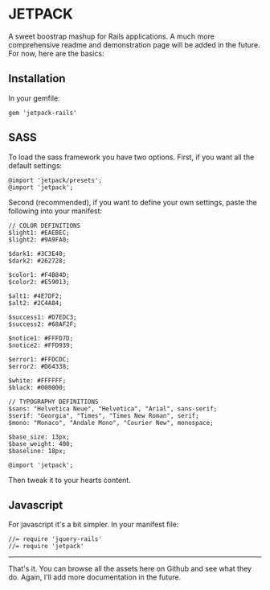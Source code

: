 # JETPACK

A sweet boostrap mashup for Rails applications. A much more comprehensive readme and demonstration page will be added in the future. For now, here are the basics:

## Installation

In your gemfile:

	gem 'jetpack-rails'

## SASS

To load the sass framework you have two options. First, if you want all the default settings:

	@import 'jetpack/presets';
	@import 'jetpack';

Second (recommended), if you want to define your own settings, paste the following into your manifest:

	// COLOR DEFINITIONS
	$light1: #EAEBEC;
	$light2: #9A9FA0;
	
	$dark1: #3C3E40;
	$dark2: #262728;
	
	$color1: #F4B84D;
	$color2: #E59013;
	
	$alt1: #4E7DF2;
	$alt2: #2C4A84;
	
	$success1: #D7EDC3;
	$success2: #68AF2F;
	
	$notice1: #FFFD7D;
	$notice2: #FFD939;
	
	$error1: #FFDCDC;
	$error2: #D64338;
	
	$white: #FFFFFF;
	$black: #000000;
	
	// TYPOGRAPHY DEFINITIONS
	$sans: "Helvetica Neue", "Helvetica", "Arial", sans-serif;
	$serif: "Georgia", "Times", "Times New Roman", serif;
	$mono: "Monaco", "Andale Mono", "Courier New", monospace;
	
	$base_size: 13px;
	$base_weight: 400;
	$baseline: 18px;

	@import 'jetpack';
		
Then tweak it to your hearts content.

## Javascript

For javascript it's a bit simpler. In your manifest file:

	//= require 'jquery-rails'
	//= require 'jetpack'

-----

That's it. You can browse all the assets here on Github and see what they do. Again, I'll add more documentation in the future.
